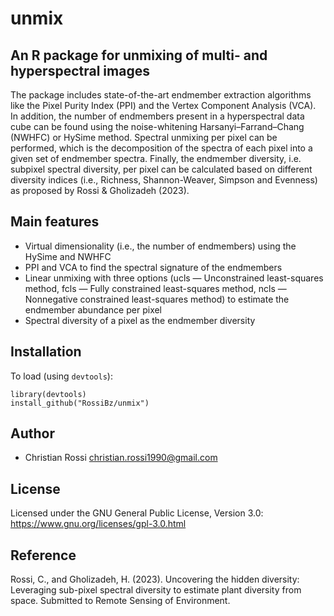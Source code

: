 # unmix


## An R package for unmixing of multi- and hyperspectral images

The package includes state-of-the-art endmember extraction algorithms like the Pixel Purity Index (PPI) and the Vertex Component Analysis (VCA). 
In addition, the number of endmembers present in a hyperspectral data cube can be found using the noise-whitening Harsanyi–Farrand–Chang (NWHFC) or HySime method.
Spectral unmixing per pixel can be performed,  which is the decomposition of the spectra of each pixel into a given set of endmember spectra.
Finally, the endmember diversity, i.e. subpixel spectral diversity, per pixel can be calculated based on different diversity indices (i.e., Richness, Shannon-Weaver, Simpson and Evenness) as proposed by Rossi & Gholizadeh (2023).


## Main features

* Virtual dimensionality (i.e., the number of endmembers) using the HySime and NWHFC
* PPI and VCA to find the spectral signature of the endmembers
* Linear unmixing with three options (ucls — Unconstrained least-squares method, fcls — Fully constrained least-squares method, 
ncls — Nonnegative constrained least-squares method) to estimate the endmember abundance per pixel
* Spectral diversity of a pixel as the endmember diversity


## Installation

To load (using `devtools`):

```Rscript
library(devtools)
install_github("RossiBz/unmix")
```


## Author

* Christian Rossi christian.rossi1990@gmail.com

## License

Licensed under the GNU General Public License, Version 3.0: https://www.gnu.org/licenses/gpl-3.0.html

## Reference

Rossi, C., and Gholizadeh, H. (2023). Uncovering the hidden diversity: Leveraging sub-pixel spectral diversity to estimate plant diversity from space. Submitted to Remote Sensing of Environment.

